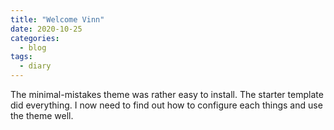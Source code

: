 ```yaml
---
title: "Welcome Vinn"
date: 2020-10-25
categories:
  - blog
tags:
  - diary
---
```


The minimal-mistakes theme was rather easy to install.
The starter template did everything. I now need to find out
how to configure each things and use the theme well.

